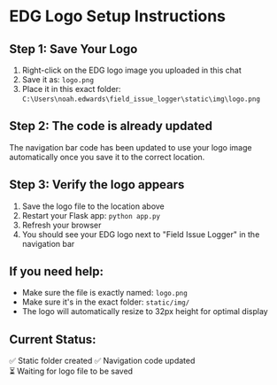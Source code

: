 # EDG Logo Setup Instructions

## Step 1: Save Your Logo
1. Right-click on the EDG logo image you uploaded in this chat
2. Save it as: `logo.png`
3. Place it in this exact folder: `C:\Users\noah.edwards\field_issue_logger\static\img\logo.png`

## Step 2: The code is already updated
The navigation bar code has been updated to use your logo image automatically once you save it to the correct location.

## Step 3: Verify the logo appears
1. Save the logo file to the location above
2. Restart your Flask app: `python app.py`
3. Refresh your browser
4. You should see your EDG logo next to "Field Issue Logger" in the navigation bar

## If you need help:
- Make sure the file is exactly named: `logo.png`
- Make sure it's in the exact folder: `static/img/`
- The logo will automatically resize to 32px height for optimal display

## Current Status:
✅ Static folder created
✅ Navigation code updated  
⏳ Waiting for logo file to be saved